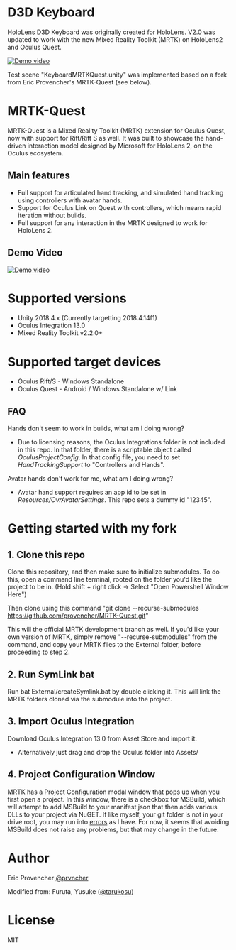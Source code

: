 # D3D Keyboard
HoloLens D3D Keyboard was originally created for HoloLens.
V2.0 was updated to work with the new Mixed Reality Toolkit (MRTK) on HoloLens2 and Oculus Quest. 

[![Demo video](https://i.imgur.com/6aGOeI5.png)](https://youtu.be/p1wQHyZKwhk)

Test scene "KeyboardMRTKQuest.unity" was implemented based on a fork from Eric Provencher's MRTK-Quest (see below). 


# MRTK-Quest
MRTK-Quest is a Mixed Reality Toolkit (MRTK) extension for Oculus Quest, now with support for Rift/Rift S as well.
It was built to showcase the hand-driven interaction model designed by Microsoft for HoloLens 2, on the Oculus ecosystem.

## Main features
- Full support for articulated hand tracking, and simulated hand tracking using controllers with avatar hands.
- Support for Oculus Link on Quest with controllers, which means rapid iteration without builds.
- Full support for any interaction in the MRTK designed to work for HoloLens 2.

## Demo Video
[![Demo video](https://i.imgur.com/wWzTaAw.png)](https://twitter.com/prvncher/status/1211768281536847872)

# Supported versions
- Unity 2018.4.x (Currently targetting 2018.4.14f1)
- Oculus Integration 13.0
- Mixed Reality Toolkit v2.2.0+

# Supported target devices
- Oculus Rift/S - Windows Standalone
- Oculus Quest  - Android / Windows Standalone w/ Link

## FAQ
Hands don't seem to work in builds, what am I doing wrong?
- Due to licensing reasons, the Oculus Integrations folder is not included in this repo. In that folder, there is a scriptable object called *OculusProjectConfig*. In that config file, you need to set *HandTrackingSupport* to "Controllers and Hands".

Avatar hands don't work for me, what am I doing wrong?
- Avatar hand support requires an app id to be set in *Resources/OvrAvatarSettings*. This repo sets a dummy id "12345".

# Getting started with my fork
## 1. Clone this repo
Clone this repository, and then make sure to initialize submodules.
To do this, open a command line terminal, rooted on the folder you'd like the project to be in. 
(Hold shift + right click -> Select "Open Powershell Window Here")

Then clone using this command "git clone --recurse-submodules https://github.com/provencher/MRTK-Quest.git"

This will the official MRTK development branch as well. If you'd like your own version of MRTK, simply remove "--recurse-submodules" from the command, and copy your MRTK files to the External folder, before proceeding to step 2.

## 2. Run SymLink bat
Run bat External/createSymlink.bat by double clicking it.
This will link the MRTK folders cloned via the submodule into the project.

## 3. Import Oculus Integration
Download Oculus Integration 13.0 from Asset Store and import it.
- Alternatively just drag and drop the Oculus folder into Assets/

## 4. Project Configuration Window
MRTK has a Project Configuration modal window that pops up when you first open a project.
In this window, there is a checkbox for MSBuild, which will attempt to add MSBuild to your manifest.json that then adds various DLLs to your project via NuGET.
If like myself, your git folder is not in your drive root, you may run into [errors](https://github.com/microsoft/MixedRealityToolkit-Unity/issues/6972) as I have. For now, it seems that avoiding MSBuild does not raise any problems, but that may change in the future.


# Author
Eric Provencher [@prvncher](https://twitter.com/prvncher)

Modified from: 
Furuta, Yusuke ([@tarukosu](https://twitter.com/tarukosu))

# License
MIT
